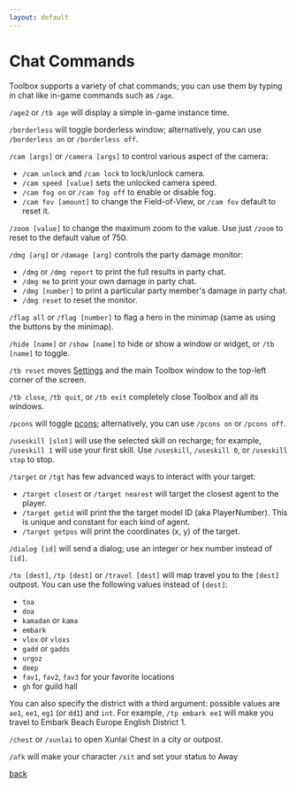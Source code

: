 ```yaml
---
layout: default
---
```


# Chat Commands

Toolbox supports a variety of chat commands; you can use them by typing in chat like in-game commands such as `/age`.

`/age2` or `/tb age` will display a simple in-game instance time.

`/borderless` will toggle borderless window; alternatively, you can use `/borderless on` or `/borderless off`.

`/cam [args]` or `/camera [args]` to control various aspect of the camera:
* `/cam unlock` and `/cam lock` to lock/unlock camera.
* `/cam speed [value]` sets the unlocked camera speed.
* `/cam fog on` or `/cam fog off` to enable or disable fog.
* `/cam fov [amount]` to change the Field-of-View, or `/cam fov` default to reset it.

`/zoom [value]` to change the maximum zoom to the value. Use just `/zoom` to reset to the default value of 750.

`/dmg [arg]` or `/damage [arg]` controls the party damage monitor:
* `/dmg` or `/dmg report` to print the full results in party chat.
* `/dmg me` to print your own damage in party chat.
* `/dmg [number]` to print a particular party member's damage in party chat.
* `/dmg reset` to reset the monitor.

`/flag all` or `/flag [number]` to flag  a hero in the minimap (same as using the buttons by the minimap).

`/hide [name]` or `/show [name]` to hide or show a window or widget, or `/tb [name]` to toggle.

`/tb reset` moves [Settings](settings) and the main Toolbox window to the top-left corner of the screen.

`/tb close`, `/tb quit`, or `/tb exit` completely close Toolbox and all its windows.

`/pcons` will toggle [pcons](pcons); alternatively, you can use `/pcons on` or `/pcons off`.

`/useskill [slot]` will use the selected skill on recharge; for example, `/useskill 1` will use your first skill. Use `/useskill`, `/useskill 0`, or `/useskill stop` to stop.

`/target` or `/tgt` has few advanced ways to interact with your target:
* `/target closest` or `/target nearest` will target the closest agent to the player.
* `/target getid` will print the the target model ID (aka PlayerNumber). This is unique and constant for each kind of agent.
* `/target getpos` will print the coordinates (x, y) of the target.

`/dialog [id]` will send a dialog; use an integer or hex number instead of `[id]`.

`/to [dest]`, `/tp [dest]` or `/travel [dest]` will map travel you to the `[dest]` outpost. You can use the following values instead of `[dest]`:
* `toa`
* `doa`
* `kamadan` or `kama`
* `embark`
* `vlox` or `vloxs`
* `gadd` or `gadds`
* `urgoz`
* `deep`
* `fav1`, `fav2`, `fav3` for your favorite locations
* `gh` for guild hall

You can also specify the district with a third argument: possible values are `ae1`, `ee1`, `eg1` (or `dd1`) and `int`. For example, `/tp embark ee1` will make you travel to Embark Beach Europe English District 1.

`/chest` or `/xunlai` to open Xunlai Chest in a city or outpost.

`/afk` will make your character `/sit` and set your status to Away

[back](./)
